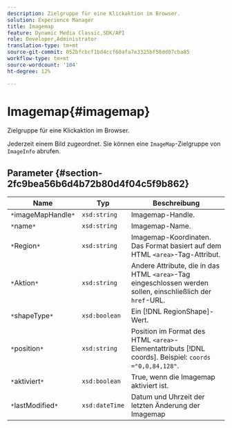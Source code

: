 ```yaml
---
description: Zielgruppe für eine Klickaktion im Browser.
solution: Experience Manager
title: Imagemap
feature: Dynamic Media Classic,SDK/API
role: Developer,Administrator
translation-type: tm+mt
source-git-commit: 052bfcbcf1bd4ccf60afa7e3325bf58dd07cba85
workflow-type: tm+mt
source-wordcount: '104'
ht-degree: 12%

---
```



# Imagemap{#imagemap}

Zielgruppe für eine Klickaktion im Browser.

Jederzeit einem Bild zugeordnet. Sie können eine `ImageMap`-Zielgruppe von `ImageInfo` abrufen.

## Parameter {#section-2fc9bea56b6d4b72b80d4f04c5f9b862}

| Name | Typ | Beschreibung |
|---|---|---|
| `*`imageMapHandle`*` | `xsd:string` | Imagemap-Handle. |
| `*`name`*` | `xsd:string` | Imagemap-Name. |
| `*`Region`*` | `xsd:string` | Imagemap-Koordinaten. Das Format basiert auf dem HTML `<area>`-Tag-Attribut. |
| `*`Aktion`*` | `xsd:string` | Andere Attribute, die in das HTML `<area>`-Tag eingeschlossen werden sollen, einschließlich der `href`-URL. |
| `*`shapeType`*` | `xsd:boolean` | Ein [!DNL RegionShape]-Wert. |
| `*`position`*` | `xsd:string` | Position im Format des HTML `<area>`-Elementattributs [!DNL coords]. Beispiel: `coords ="0,0,84,128"`. |
| `*`aktiviert`*` | `xsd:boolean` | True, wenn die Imagemap aktiviert ist. |
| `*`lastModified`*` | `xsd:dateTime` | Datum und Uhrzeit der letzten Änderung der Imagemap |

